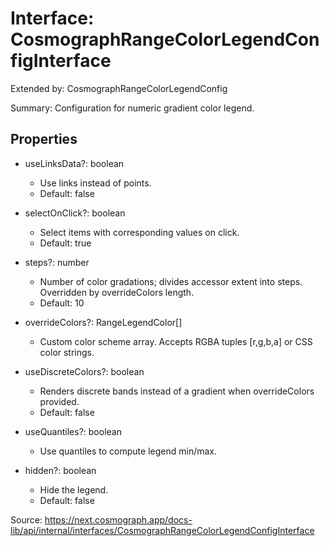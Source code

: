 # Interface: CosmographRangeColorLegendConfigInterface

Extended by: CosmographRangeColorLegendConfig

Summary: Configuration for numeric gradient color legend.

## Properties

- useLinksData?: boolean
  - Use links instead of points.
  - Default: false

- selectOnClick?: boolean
  - Select items with corresponding values on click.
  - Default: true

- steps?: number
  - Number of color gradations; divides accessor extent into steps. Overridden by overrideColors length.
  - Default: 10

- overrideColors?: RangeLegendColor[]
  - Custom color scheme array. Accepts RGBA tuples [r,g,b,a] or CSS color strings.

- useDiscreteColors?: boolean
  - Renders discrete bands instead of a gradient when overrideColors provided.
  - Default: false

- useQuantiles?: boolean
  - Use quantiles to compute legend min/max.

- hidden?: boolean
  - Hide the legend.
  - Default: false

Source: https://next.cosmograph.app/docs-lib/api/internal/interfaces/CosmographRangeColorLegendConfigInterface
